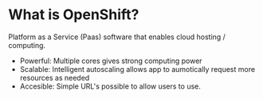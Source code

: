 


# What is OpenShift?

Platform as a Service (Paas) software that enables cloud hosting / computing.
- Powerful: Multiple cores gives strong computing power
- Scalable: Intelligent autoscaling allows app to aumotically request more resources as needed
- Accesible: Simple URL's possible to allow users to use. 
